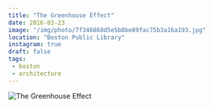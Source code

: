 ```yaml
---
title: "The Greenhouse Effect"
date: 2016-03-23
image: "/img/photo/7f346868d5e5b8be89fac75b3a16a193.jpg"
location: "Boston Public Library"
instagram: true
draft: false
tags:
 - boston
 - architecture
---
```


![The Greenhouse Effect](/img/photo/7f346868d5e5b8be89fac75b3a16a193.jpg)
